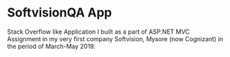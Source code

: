 # SoftvisionQA App

Stack Overflow like Application I built as a part of ASP.NET MVC Assignment in my very first company Softvision, Mysore (now Cognizant)
in the period of March-May 2019.
